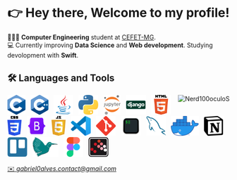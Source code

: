 <div align="center">
 <h1> 
  👉  Hey there, Welcome to my profile! 
 </h1> 
</div>


👨🏽‍💻 **Computer Engineering** student at <a href="https://www.cefetmg.br/home/"> CEFET-MG</a>.<br>💻 Currently improving **Data Science** and **Web development**. Studying devolopment with **Swift**.

## 🛠️ Languages and Tools
<img align="right" src="https://github-readme-stats.vercel.app/api/top-langs/?username=Nerd100oculoS&layout=compact" alt="Nerd100oculoS" />
<p align="left">
  <img height="45" src="https://github.com/Nerd100oculoS/Nerd100oculoS/raw/main/assets/C.svg">&nbsp;&nbsp;
  <img height="45" src="https://github.com/Nerd100oculoS/Nerd100oculoS/raw/main/assets/C++.svg">&nbsp;&nbsp;
  <img height="45" src="https://github.com/Nerd100oculoS/Nerd100oculoS/raw/main/assets/java.svg">&nbsp;&nbsp;
  <img height="45" src="https://github.com/Nerd100oculoS/Nerd100oculoS/raw/main/assets/Python.svg">&nbsp;&nbsp;
  <img height="45" src="https://github.com/Nerd100oculoS/Nerd100oculoS/raw/main/assets/Jupyter.svg">&nbsp;&nbsp;
  <img height="45" src="https://github.com/Nerd100oculoS/Nerd100oculoS/raw/main/assets/django.svg">&nbsp;&nbsp;
  <img height="45" src="https://github.com/Nerd100oculoS/Nerd100oculoS/raw/main/assets/HTML5.svg">&nbsp;&nbsp;
  <img height="45" src="https://github.com/Nerd100oculoS/Nerd100oculoS/raw/main/assets/CSS3.svg">&nbsp;&nbsp;
  <img height="45" width="45" src="https://github.com/Nerd100oculoS/Nerd100oculoS/raw/main/assets/bootstrap-logo.png">&nbsp;&nbsp;
  <img height="45" src="https://github.com/Nerd100oculoS/Nerd100oculoS/raw/main/assets/javascript.svg">&nbsp;&nbsp;
<!--   <img height="45" src="https://github.com/Nerd100oculoS/Nerd100oculoS/raw/main/assets/swift.svg">&nbsp;&nbsp; -->
<!--   <img height="45" src="https://github.com/Nerd100oculoS/Nerd100oculoS/raw/main/assets/swiftui.svg">&nbsp;&nbsp; -->
  <img height="45" src="https://github.com/Nerd100oculoS/Nerd100oculoS/raw/main/assets/VSCode.svg">&nbsp;&nbsp;
<!--   <img height="45" src="https://github.com/Nerd100oculoS/Nerd100oculoS/raw/main/assets/Xcode.png">&nbsp;&nbsp; -->
  <img height="45" src="https://github.com/Nerd100oculoS/Nerd100oculoS/raw/main/assets/Git.svg">&nbsp;&nbsp;
  <img height="45" src="https://github.com/Nerd100oculoS/Nerd100oculoS/raw/main/assets/iterm.svg">&nbsp;&nbsp;
  <img height="45" src="https://github.com/Nerd100oculoS/Nerd100oculoS/raw/main/assets/MySQL.svg">&nbsp;&nbsp;
  <img height="45" src="https://github.com/Nerd100oculoS/Nerd100oculoS/raw/main/assets/Docker.webp">&nbsp;&nbsp;
  <img height="45" src="https://github.com/Nerd100oculoS/Nerd100oculoS/raw/main/assets/Notion.svg">&nbsp;&nbsp;
  <img height="45" src="https://github.com/Nerd100oculoS/Nerd100oculoS/raw/main/assets/trello.svg">&nbsp;&nbsp;
  <img height="45" src="https://github.com/Nerd100oculoS/Nerd100oculoS/raw/main/assets/Latex.svg">&nbsp;&nbsp;
  <img height="45" src="https://github.com/Nerd100oculoS/Nerd100oculoS/raw/main/assets/figma.svg">&nbsp;&nbsp;
  <img height="45" src="https://github.com/Nerd100oculoS/Nerd100oculoS/raw/main/assets/Scilab.png">&nbsp;&nbsp;  
</p>

<!-- <a href="https://www.linkedin.com/in/gabriel0alves/">
    <img height="25" src="https://img.shields.io/badge/LinkedIn-0077B5?style=for-the-badge&logo=linkedin&logoColor=white">
</a> <br> -->

<a href="mailto:gabriel0alves.contact@gmail.com">
  ✉️ <i>gabriel0alves.contact@gmail.com</i>
</a>

